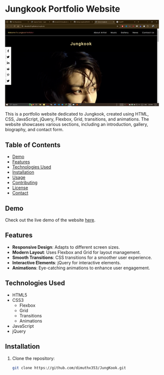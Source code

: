 # Jungkook Portfolio Website

![Website Preview](https://github.com/dimuthx353/JungKook/blob/main/images/Screenshot%202024-08-05%20152958.png)

This is a portfolio website dedicated to Jungkook, created using HTML, CSS, JavaScript, jQuery, Flexbox, Grid, transitions, and animations. The website showcases various sections, including an introduction, gallery, biography, and contact form.

## Table of Contents

- [Demo](#demo)
- [Features](#features)
- [Technologies Used](#technologies-used)
- [Installation](#installation)
- [Usage](#usage)
- [Contributing](#contributing)
- [License](#license)
- [Contact](#contact)

## Demo

Check out the live demo of the website [here](https://dimuthx353.github.io/JungKook/).

## Features

- **Responsive Design**: Adapts to different screen sizes.
- **Modern Layout**: Uses Flexbox and Grid for layout management.
- **Smooth Transitions**: CSS transitions for a smoother user experience.
- **Interactive Elements**: jQuery for interactive elements.
- **Animations**: Eye-catching animations to enhance user engagement.

## Technologies Used

- HTML5
- CSS3
  - Flexbox
  - Grid
  - Transitions
  - Animations
- JavaScript
- jQuery

## Installation

1. Clone the repository:
   ```bash
   git clone https://github.com/dimuthx353/JungKook.git

